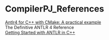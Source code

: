 # CompilerPJ_References  
[Antlr4 for C++ with CMake: A practical example](http://blorente.me//Antlr-,-C++-and-CMake-Wait-what.html)  
The Definitive ANTLR 4 Reference  
[Getting Started with ANTLR in C++](https://tomassetti.me/getting-started-antlr-cpp/)

